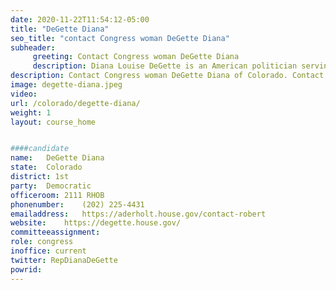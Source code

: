 ```yaml
---
date: 2020-11-22T11:54:12-05:00
title: "DeGette Diana"
seo_title: "contact Congress woman DeGette Diana"
subheader:
     greeting: Contact Congress woman DeGette Diana 
     description: Diana Louise DeGette is an American politician serving as the U.S. Representative for Colorado's 1st congressional district since 1997. A member of the Democratic Party, her district is based in Denver.
description: Contact Congress woman DeGette Diana of Colorado. Contact information for DeGette Diana includes email address, phone number, and mailing address.
image: degette-diana.jpeg
video: 
url: /colorado/degette-diana/
weight: 1
layout: course_home


####candidate
name:	DeGette Diana
state:	Colorado
district: 1st
party:	Democratic
officeroom:	2111 RHOB
phonenumber:	(202) 225-4431
emailaddress:	https://aderholt.house.gov/contact-robert
website:	https://degette.house.gov/
committeeassignment: 
role: congress
inoffice: current
twitter: RepDianaDeGette
powrid: 
---
```


